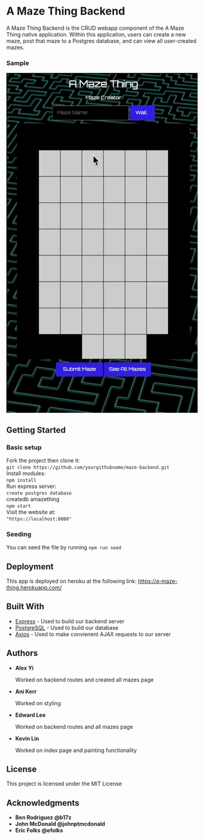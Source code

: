 # A Maze Thing Backend

A Maze Thing Backend is the CRUD webapp component of the A Maze Thing native application. Within this application, users can create a new maze, post that maze to a Postgres database, and can view all user-created mazes.

<h3>Sample</h3>
<center><img src="./preview.gif" /></center>

## Getting Started

<h3>Basic setup</h3>
Fork the project then clone it: <br/>
<code>git clone https://github.com/yourgithubname/maze-backend.git</code> <br>
Install modules: <br/>
<code>npm install</code> <br/>
Run express server: <br/>
<code>create postgres database</code> <br/>
createdb amazething <br/>
<code>npm start</code> <br/>
Visit the website at: <br/>
<code>"https://localhost:8080"</code>

<h3>Seeding</h3>
You can seed the file by running <code>npm run seed</code>

## Deployment

This app is deployed on heroku at the following link: https://a-maze-thing.herokuapp.com/

## Built With

-  [Express](https://www.npmjs.com/package/express) - Used to build our backend server
-  [PostgreSQL](https://www.postgresql.org/) - Used to build our database
-  [Axios](https://www.npmjs.com/package/axios) - Used to make convienent AJAX requests to our server

## Authors

<ul>
   <li><b>Alex Yi</b> <p>Worked on backend routes and created all mazes page</p></li>
   <li><b>Ani Kerr</b> <p>Worked on styling</p></li>
   <li><b>Edward Lee</b> <p>Worked on backend routes and all mazes page</p></li>
   <li><b>Kevin Lin</b> <p>Worked on index page and painting functionality</p></li>
</ul>

## License

This project is licensed under the MIT License

## Acknowledgments

-  <b>Ben Rodriguez @b17z</b>
-  <b>John McDonald @johnptmcdonald</b>
-  <b>Eric Folks @efolks</b>
